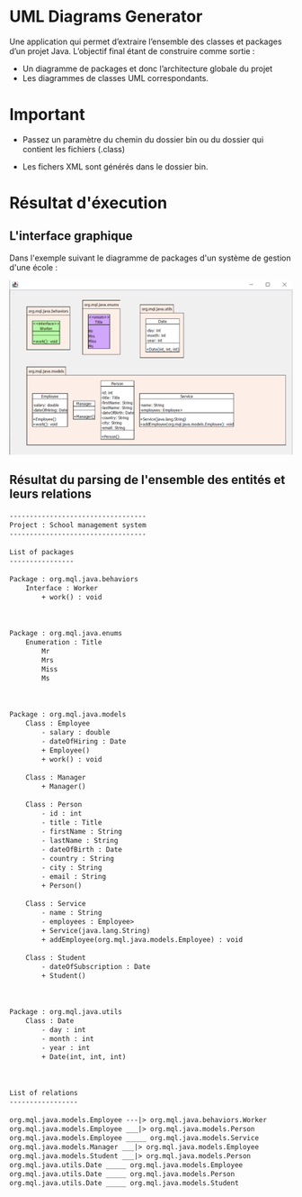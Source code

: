 
# UML Diagrams Generator

Une application qui permet d’extraire l’ensemble des classes et packages d’un projet Java. L’objectif final étant de construire comme sortie :

- Un diagramme de packages et donc l’architecture globale du projet
- Les diagrammes de classes UML correspondants.

# Important

- Passez un paramètre du chemin du dossier bin ou du dossier qui contient les fichiers (.class)

- Les fichers XML sont générés dans le dossier bin.

# Résultat d'éxecution

## L'interface graphique

Dans l'exemple suivant le diagramme de packages d'un système de gestion d'une école :

![Screenshot](interface-graphique.png)

## Résultat du parsing de l'ensemble des entités et leurs relations

```text
----------------------------------
Project : School management system
----------------------------------

List of packages
----------------

Package : org.mql.java.behaviors
	Interface : Worker
	 	+ work() : void



Package : org.mql.java.enums
	Enumeration : Title
	 	Mr
	 	Mrs
	 	Miss
	 	Ms



Package : org.mql.java.models
	Class : Employee
	 	- salary : double
	 	- dateOfHiring : Date
	 	+ Employee()
	 	+ work() : void

	Class : Manager
	 	+ Manager()

	Class : Person
	 	- id : int
	 	- title : Title
	 	- firstName : String
	 	- lastName : String
	 	- dateOfBirth : Date
	 	- country : String
	 	- city : String
	 	- email : String
	 	+ Person()

	Class : Service
	 	- name : String
	 	- employees : Employee>
	 	+ Service(java.lang.String)
	 	+ addEmployee(org.mql.java.models.Employee) : void

	Class : Student
	 	- dateOfSubscription : Date
	 	+ Student()



Package : org.mql.java.utils
	Class : Date
	 	- day : int
	 	- month : int
	 	- year : int
	 	+ Date(int, int, int)



List of relations
-----------------

org.mql.java.models.Employee ---|> org.mql.java.behaviors.Worker
org.mql.java.models.Employee ___|> org.mql.java.models.Person
org.mql.java.models.Employee _____ org.mql.java.models.Service
org.mql.java.models.Manager ___|> org.mql.java.models.Employee
org.mql.java.models.Student ___|> org.mql.java.models.Person
org.mql.java.utils.Date _____ org.mql.java.models.Employee
org.mql.java.utils.Date _____ org.mql.java.models.Person
org.mql.java.utils.Date _____ org.mql.java.models.Student

```